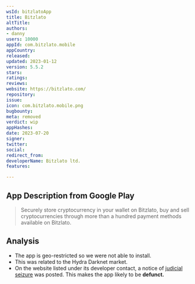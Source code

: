 ```yaml
---
wsId: bitzlatoApp
title: Bitzlato
altTitle: 
authors:
- danny
users: 10000
appId: com.bitzlato.mobile
appCountry: 
released: 
updated: 2023-01-12
version: 5.5.2
stars: 
ratings: 
reviews: 
website: https://bitzlato.com/
repository: 
issue: 
icon: com.bitzlato.mobile.png
bugbounty: 
meta: removed
verdict: wip
appHashes: 
date: 2023-07-20
signer: 
twitter: 
social: 
redirect_from: 
developerName: Bitzlato ltd.
features: 

---
```


## App Description from Google Play

> Securely store cryptocurrency in your wallet on Bitzlato, buy and sell cryptocurrencies through more than a hundred payment methods available on Bitzlato.

## Analysis

- The app is geo-restricted so we were not able to install.
- This was related to the Hydra Darknet market.
- On the website listed under its developer contact, a notice of [judicial seizure](https://twitter.com/dannybuntu/status/1681999044942639105) was posted. This makes the app likely to be **defunct.**
